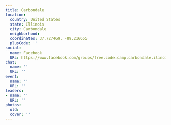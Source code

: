 ```yaml
---
title: Carbondale
location:
  country: United States
  state: Illinois
  city: Carbondale
  neighborhood: 
  coordinates: 37.727469, -89.216655
  plusCode: ''
social:
  name: Facebook
  URL: https://www.facebook.com/groups/free.code.camp.carbondale.ilinois
chat:
  name: ''
  URL: ''
event:
  name: ''
  URL: ''
leaders:
- name: ''
  URL: ''
photos:
  old: 
  cover: ''
---
```


